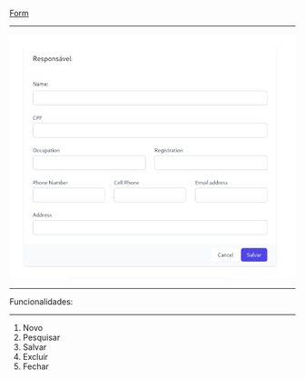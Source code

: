 
[Form](https://ventu-ra.github.io/form.github.io/)

---

![alt](./assets/images/form.png)

---

Funcionalidades:

---

1. Novo 
2. Pesquisar
3. Salvar
4. Excluir
5. Fechar
